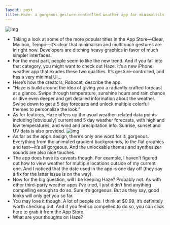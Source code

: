 ```yaml
---
layout: post
title: Haze- a gorgeous gesture-controlled weather app for minimalists
---
```

![img](http://media.idownloadblog.com/wp-content/uploads/2013/02/haze-image-1.jpg)
* Taking a look at some of the more popular titles in the App Store—Clear, Mailbox, Tempo—it’s clear that minimalism and multitouch gestures are in right now. Developers are ditching heavy graphics in favor of much simpler interfaces.
* For the most part, people seem to like the new trend. And if you fall into that category, you might want to check out Haze. It’s a new iPhone weather app that exudes these two qualities. It’s gesture-controlled, and has a very minimal UI…
* Here’s how the creators, Robocat, describe the app:
* “Haze is build around the idea of giving you a radiantly crafted forecast at a glance. Swipe through temperature, sunshine hours and rain chance or dive even deeper and get detailed information about the weather. Swipe down to get a 5 day forecasts and unlock multiple colorful themes to personalize the look.”
* As for features, Haze offers up the usual weather-related data points including [obviously] current and 5 day weather forecasts, with high and low temperatures, and wind and precipitation info. Sunrise, sunset and UV data is also provided.
![img](http://media.idownloadblog.com/wp-content/uploads/2013/02/haze-image-2.jpg)
* As far as the app’s design, there’s only one word for it: gorgeous. Everything from the animated gradient backgrounds, to the flat graphics and text—it’s all gorgeous. And the unlockable themes and synthesizer sounds are also nice touches.
* The app does have its caveats though. For example, I haven’t figured out how to view weather for multiple locations outside of my current one. And I noticed that the date used in the app is one day off (they say a fix for the latter issue is on the way).
* Now for the big question, will I be keeping Haze? Probably not. As with other third-party weather apps I’ve tried, I just didn’t find anything compelling enough to do so. Sure it’s gorgeous. But as they say, good looks will only get you so far.
* You may love it though. A lot of people do. I think at $0.99, it’s definitely worth checking out. And if you feel so compelled to do so, you can click here to grab it from the App Store.
* What are your thoughts on Haze?

